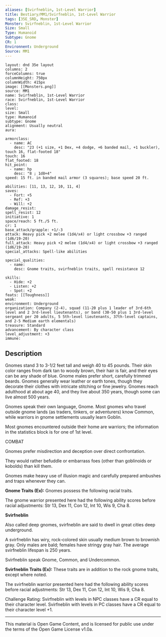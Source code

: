 ```yaml
---
aliases: [Svirfneblin, 1st-Level Warrior]
title: Bestiary/MM1/Svirfneblin, 1st-Level Warrior
tags: [35E_SRD, Monster]
Monster: Svirfneblin, 1st-Level Warrior
Size: Small
Type: Humanoid
Subtype: Gnome
CR: 1
Environnent: Underground
Source: MM1
---
```


```statblock
layout: dnd 35e layout
columns: 2
forceColumns: true
columnHeight: 750px
columnWidth: 415px
image: [[Monsters.png]]
source: MM1
name: Svirfneblin, 1st-Level Warrior
race: Svirfneblin, 1st-Level Warrior
class: 
level: 
size: Small
type: Humanoid
subtype: Gnome
alignment: Usually neutral
aura: 

armorclass:
  - name: AC
    desc: "23 (+1 size, +1 Dex, +4 dodge, +6 banded mail, +1 buckler), touch 16, flat-footed 18"
touch: 16
flat_footed: 18
hit_point:
  - name: hp
    desc: "8 ; 1d8+4"
speed: 15 ft. in banded mail armor (3 squares); base speed 20 ft.

abilities: [11, 13, 12, 10, 11, 4]
saves:
  - Fort: +5
  - Ref: +3
  - Will: +2
damage_resist: 
spell_resist: 12
initiative: 1
space/reach: 5 ft./5 ft.
cr: 1
base_attack/grapple: +1/-3
attack: Heavy pick +2 melee (1d4/x4) or light crossbow +3 ranged (1d6/19-20)
full_attack: Heavy pick +2 melee (1d4/x4) or light crossbow +3 ranged (1d6/19-20)
special_attacks: Spell-like abilities

special_qualities:
  - name: 
    desc: Gnome traits, svirfneblin traits, spell resistance 12

skills:
  - Hide: +2
  - Listen: +2
  - Spot: +2
feats: [[Toughness]]
weak: 
environment: Underground
organization: Company (2-4), squad (11-20 plus 1 leader of 3rd-6th level and 2 3rd-level lieutenants), or band (30-50 plus 1 3rd-level sergeant per 20 adults, 5 5th-level lieutenants, 37th-level captains, and 2-5 Medium earth elementals)
treasure: Standard
advancement: By character class
level_adjustment: +3
immune: 
```

## Description

<p>Gnomes stand 3 to 3-1/2 feet tall and weigh 40 to 45 pounds. Their skin color ranges from dark tan to woody brown, their hair is fair, and their eyes can be any shade of blue. Gnome males prefer short, carefully trimmed beards. Gnomes generally wear leather or earth tones, though they decorate their clothes with intricate stitching or fine jewelry. Gnomes reach adulthood at about age 40, and they live about 350 years, though some can live almost 500 years.</p>
<p>Gnomes speak their own language, Gnome. Most gnomes who travel outside gnome lands (as traders, tinkers, or adventurers) know Common, while warriors in gnome settlements usually learn Goblin.</p>
<p>Most gnomes encountered outside their home are warriors; the information in the statistics block is for one of 1st level.</p>
<p>COMBAT</p>
<p>Gnomes prefer misdirection and deception over direct confrontation.</p>
<p>They would rather befuddle or embarrass foes (other than goblinoids or kobolds) than kill them.</p>
<p>Gnomes make heavy use of illusion magic and carefully prepared ambushes and traps whenever they can.</p>
<p>
            <b>Gnome Traits (Ex):</b> Gnomes possess the following racial traits.</p>
<p>The gnome warrior presented here had the following ability scores before racial adjustments: Str 13, Dex 11, Con 12, Int 10, Wis 9, Cha 8.</p>
<p>
            <b>Svirfneblin</b>
          </p>
<p>Also called deep gnomes, svirfneblin are said to dwell in great cities deep underground.</p>
<p>A svirfneblin has wiry, rock-colored skin usually medium brown to brownish gray. Only males are bald; females have stringy gray hair. The average svirfneblin lifespan is 250 years.</p>
<p>Svirfneblin speak Gnome, Common, and Undercommon.</p>
<p>
            <b>Svirfneblin Traits (Ex):</b> These traits are in addition to the rock gnome traits, except where noted.</p>
<p>The svirfneblin warrior presented here had the following ability scores before racial adjustments: Str 13, Dex 11, Con 12, Int 10, Wis 9, Cha 8.</p>
<p>Challenge Rating: Svirfneblin with levels in NPC classes have a CR equal to their character level. Svirfneblin with levels in PC classes have a CR equal to their character level +1.</p>

---

This material is Open Game Content, and is licensed for public use under
the terms of the Open Game License v1.0a.
